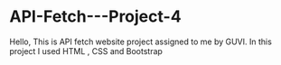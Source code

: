 # API-Fetch---Project-4
Hello, This is API fetch website project assigned to me by GUVI. In this project I used HTML , CSS and Bootstrap
